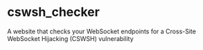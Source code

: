 # cswsh_checker
 A website that checks your WebSocket endpoints for a Cross-Site WebSocket Hijacking (CSWSH) vulnerability
